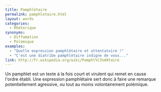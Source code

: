 ```yaml
---
title: Pamphlétaire
permalink: pamphletaire.html
layout: words
categories:
  - Rhétorique
synonyms:
  - Diffamation
  - Polémique
examples:
  - "Quelle expression pamphlétaire et attentatoire !"
  - "C'est une diatribe pamphlétaire indigne de vous..."
link: http://fr.wikipedia.org/wiki/Pamphl%C3%A9taire
---
```


Un pamphlet est un texte à la fois court et virulent qui remet en cause l'ordre établi.
Une expression pamphlétaire sert donc à faire une remarque potentiellement agressive, ou tout au moins volontairement polémique.

